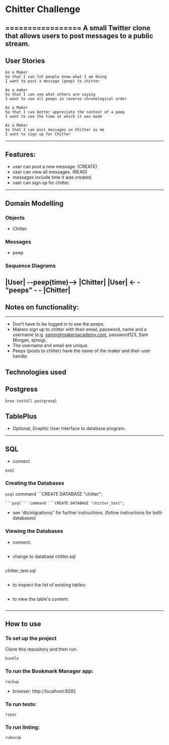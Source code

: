 # Chitter Challenge
=================
A small Twitter clone that allows users to post messages to a public stream.
-------
## User Stories
```
As a Maker
So that I can let people know what I am doing  
I want to post a message (peep) to chitter

As a maker
So that I can see what others are saying  
I want to see all peeps in reverse chronological order

As a Maker
So that I can better appreciate the context of a peep
I want to see the time at which it was made

As a Maker
So that I can post messages on Chitter as me
I want to sign up for Chitter
```
-----
## Features:
- user can post a new message. (CREATE)
- user can view all messages. (READ)
- messages include time it was created.
- user can sign up for chitter.
-----
## Domain Modelling
### Objects
- Chitter

### Messages
- peep

### Sequence Diagrams
|User| --peep(time)--> |Chitter|
|User| <- - "peeps" - - |Chitter|
------
## Notes on functionality:
------
* Don't have to be logged in to see the peeps.
* Makers sign up to chitter with their email, password, name and a username (e.g. samm@makersacademy.com, password123, Sam Morgan, sjmog).
* The username and email are unique.
* Peeps (posts to chitter) have the name of the maker and their user handle.


## Technologies used
## Postgress
```
brew install postgresql
```
## TablePlus
- Optional, Graphic User Interface to database program.
-----
## SQL
- connect
```
psql
```

### Creating the Databases
```psql``` command ```CREATE DATABASE "chitter";
```
```psql``` command ```CREATE DATABASE "chitter_test";
```
- see 'db/migrations/' for further instructions. (follow instructions for both databases)

### Viewing the Databases
- connect:
```psql
```

- change to database
chitter.sql
```\c chitter;
```
chitter_test.sql
```\c chitter_test;
```

- to inspect the list of existing tables:
```\dt;
```     

- to view the table's content:            
```SELECT * FROM chitter;
```
-----
## How to use

### To set up the project

Clone this repository and then run:

```
bundle
```

### To run the Bookmark Manager app:

```
rackup
```
- browser: http://localhost:9292
### To run tests:

```
rspec
```

### To run linting:

```
rubocop
```
